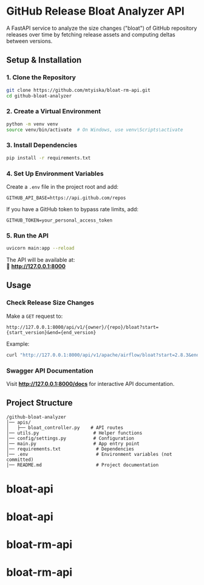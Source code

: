 # **GitHub Release Bloat Analyzer API**

A FastAPI service to analyze the size changes ("bloat") of GitHub repository releases over time by fetching release assets and computing deltas between versions.

## **Setup & Installation**

### **1. Clone the Repository**
```bash
git clone https://github.com/mtyiska/bloat-rm-api.git
cd github-bloat-analyzer
```

### **2. Create a Virtual Environment**
```bash
python -m venv venv
source venv/bin/activate  # On Windows, use venv\Scripts\activate
```

### **3. Install Dependencies**
```bash
pip install -r requirements.txt
```

### **4. Set Up Environment Variables**
Create a `.env` file in the project root and add:
```
GITHUB_API_BASE=https://api.github.com/repos
```

If you have a GitHub token to bypass rate limits, add:
```
GITHUB_TOKEN=your_personal_access_token
```

### **5. Run the API**
```bash
uvicorn main:app --reload
```

The API will be available at:  
📍 **http://127.0.0.1:8000**

## **Usage**

### **Check Release Size Changes**
Make a `GET` request to:
```
http://127.0.0.1:8000/api/v1/{owner}/{repo}/bloat?start={start_version}&end={end_version}
```

Example:
```bash
curl "http://127.0.0.1:8000/api/v1/apache/airflow/bloat?start=2.8.3&end=2.9.2"
```

### **Swagger API Documentation**
Visit **http://127.0.0.1:8000/docs** for interactive API documentation.

## **Project Structure**
```
/github-bloat-analyzer
│── apis/
│   ├── bloat_controller.py    # API routes
│── utils.py                    # Helper functions
│── config/settings.py          # Configuration
│── main.py                     # App entry point
│── requirements.txt             # Dependencies
│── .env                         # Environment variables (not committed)
│── README.md                    # Project documentation
```

# bloat-api
# bloat-api
# bloat-rm-api
# bloat-rm-api
